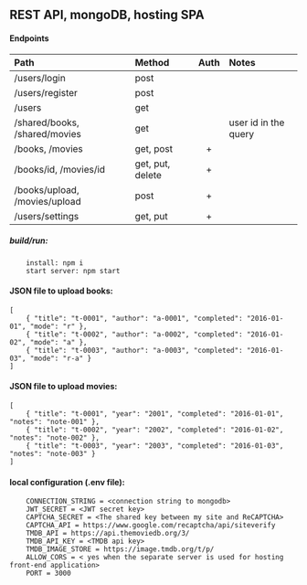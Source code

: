 ## REST API, mongoDB, hosting SPA

#### Endpoints

| Path                          | Method           | Auth  | Notes
|:------------------------------|:-----------------|:-----:|:------
| /users/login                  | post             |       |
| /users/register               | post             |       |
| /users                        | get              |       |
| /shared/books, /shared/movies | get              |       | user id in the query
| /books, /movies               | get, post        | +     |
| /books/id, /movies/id         | get, put, delete | +     |
| /books/upload, /movies/upload | post             | +     |
| /users/settings               | get, put         | +     |


##### build/run:
```
    install: npm i
    start server: npm start
```

#### JSON file to upload books:
```
[
    { "title": "t-0001", "author": "a-0001", "completed": "2016-01-01", "mode": "r" },
    { "title": "t-0002", "author": "a-0002", "completed": "2016-01-02", "mode": "a" },
    { "title": "t-0003", "author": "a-0003", "completed": "2016-01-03", "mode": "r-a" }
]
```

#### JSON file to upload movies:
```
[
    { "title": "t-0001", "year": "2001", "completed": "2016-01-01", "notes": "note-001" },
    { "title": "t-0002", "year": "2002", "completed": "2016-01-02", "notes": "note-002" },
    { "title": "t-0003", "year": "2003", "completed": "2016-01-03", "notes": "note-003" }
]
```

#### local configuration (.env file):
```
    CONNECTION_STRING = <connection string to mongodb>
    JWT_SECRET = <JWT secret key>
    CAPTCHA_SECRET = <The shared key between my site and ReCAPTCHA>
    CAPTCHA_API = https://www.google.com/recaptcha/api/siteverify
    TMDB_API = https://api.themoviedb.org/3/
    TMDB_API_KEY = <TMDB api key>
    TMDB_IMAGE_STORE = https://image.tmdb.org/t/p/
    ALLOW_CORS = < yes when the separate server is used for hosting front-end application>
    PORT = 3000
```
